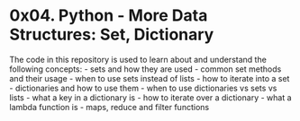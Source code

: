 # 0x04. Python - More Data Structures: Set, Dictionary

The code in this repository is used to learn about and understand the following concepts:
    - sets and how they are used
    - common set methods and their usage
    - when to use sets instead of lists
    - how to iterate into a set
    - dictionaries and how to use them
    - when to use dictionaries vs sets vs lists
    - what a key in a dictionary is
    - how to iterate over a dictionary
    - what a lambda function is
    - maps, reduce and filter functions
